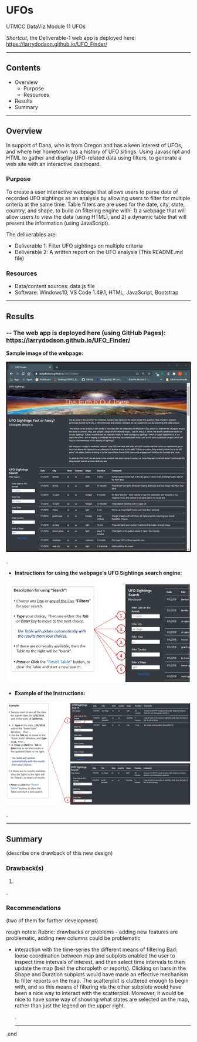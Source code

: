 # UFOs
UTMCC DataViz Module 11 UFOs  

  *Shortcut*, the Deliverable-1 web app is deployed here:  https://larrydodson.github.io/UFO_Finder/ 

---

## Contents 
  * Overview
    - Purpose
    - Resources
  * Results
  * Summary

---  

## Overview 
  
  In support of Dana, who is from Oregon and has a keen interest of UFOs, and where her hometown has a history of UFO sitings. Using Javascript and HTML to gather and display UFO-related data using filters, to generate a web site with an interactive dashboard. 

   ### Purpose
   
   To create a user interactive webpage that allows users to parse data of recorded UFO sightings as an analysis by allowing users to filter for multiple criteria at the same time. Table filters are are used for the date, city, state, country, and shape. to build an filtering engine with: 1) a webpage that will allow users to view the data (using HTML), and 2) a dynamic table that will present the information (using JavaScript).

  
   The deliverables are:  
   
   - Deliverable 1: Filter UFO sightings on multiple criteria
   - Deliverable 2: A written report on the UFO analysis (This README.md file)
  
   
  
   ### Resources
  * Data/content sources: data.js file 
  * Software: Windows10, VS Code 1.49.1, HTML, JavaScript, Bootstrap
  
--- 

## Results
  
  ###  -- The web app is deployed here (using GitHub Pages):  https://larrydodson.github.io/UFO_Finder/
  
   **Sample image of the webpage:**
   
   ![UFO_Finder_webpage.png](https://github.com/larrydodson/UFOs/blob/main/static/images/UFO_Finder_webpage.png)
   

.

    
  * **Instructions for using the webpage's UFO Sightings search engine:** 
  
  
   ![Search_description.png](https://github.com/larrydodson/UFOs/blob/main/static/images/Search_description.png)
   


 * **Example of the Instructions:**
 
 
  ![instructions.png](https://github.com/larrydodson/UFOs/blob/main/static/images/instructions.png)


.   

--- 

## Summary
  (describe one drawback of this new design)
  ### Drawback(s) 
  1. 
  
  
  .
  
  ### Recommendations 
  (two of them for further development)



rough notes:
Rubric:   drawbacks or problems  - adding new features are problematic, adding new columns could be problematic 

 - interaction with the time-series
the different means of filtering
Bad: loose coordination between map and subplots
enabled the user to inspect time intervals of interest, and then select time intervals to then update the map (beit the choropleth or reports).
Clicking on bars in the Shape and Duration subplots would have made an effective mechanism to filter reports on the map.
The scatterplot is cluttered enough to begin with, and so this means of filtering via the other subplots would have been a nice way to interact with the scatterplot.
Moreover, it would be nice to have some way of showing what states are selected on the map, rather than just the legend on the upper right.


   .
   
   --- 
  
  .end
